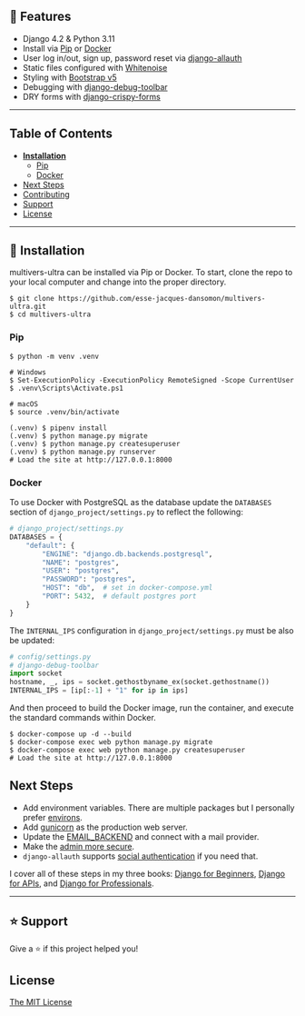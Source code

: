 
## 🚀 Features

- Django 4.2 & Python 3.11
- Install via [Pip](https://pypi.org/project/pip/) or [Docker](https://www.docker.com/)
- User log in/out, sign up, password reset via [django-allauth](https://github.com/pennersr/django-allauth)
- Static files configured with [Whitenoise](http://whitenoise.evans.io/en/stable/index.html)
- Styling with [Bootstrap v5](https://getbootstrap.com/)
- Debugging with [django-debug-toolbar](https://github.com/jazzband/django-debug-toolbar)
- DRY forms with [django-crispy-forms](https://github.com/django-crispy-forms/django-crispy-forms)

----

## Table of Contents
* **[Installation](#installation)**
  * [Pip](#pip)
  * [Docker](#docker)
* [Next Steps](#next-steps)
* [Contributing](#contributing)
* [Support](#support)
* [License](#license)

----

## 📖 Installation
multivers-ultra can be installed via Pip or Docker. To start, clone the repo to your local computer and change into the proper directory.

```
$ git clone https://github.com/esse-jacques-dansomon/multivers-ultra.git
$ cd multivers-ultra
```

### Pip

```
$ python -m venv .venv

# Windows
$ Set-ExecutionPolicy -ExecutionPolicy RemoteSigned -Scope CurrentUser
$ .venv\Scripts\Activate.ps1

# macOS
$ source .venv/bin/activate

(.venv) $ pipenv install 
(.venv) $ python manage.py migrate
(.venv) $ python manage.py createsuperuser
(.venv) $ python manage.py runserver
# Load the site at http://127.0.0.1:8000
```

### Docker

To use Docker with PostgreSQL as the database update the `DATABASES` section of `django_project/settings.py` to reflect the following:

```python
# django_project/settings.py
DATABASES = {
    "default": {
        "ENGINE": "django.db.backends.postgresql",
        "NAME": "postgres",
        "USER": "postgres",
        "PASSWORD": "postgres",
        "HOST": "db",  # set in docker-compose.yml
        "PORT": 5432,  # default postgres port
    }
}
```

The `INTERNAL_IPS` configuration in `django_project/settings.py` must be also be updated:

```python
# config/settings.py
# django-debug-toolbar
import socket
hostname, _, ips = socket.gethostbyname_ex(socket.gethostname())
INTERNAL_IPS = [ip[:-1] + "1" for ip in ips]
```

And then proceed to build the Docker image, run the container, and execute the standard commands within Docker.

```
$ docker-compose up -d --build
$ docker-compose exec web python manage.py migrate
$ docker-compose exec web python manage.py createsuperuser
# Load the site at http://127.0.0.1:8000
```

## Next Steps

- Add environment variables. There are multiple packages but I personally prefer [environs](https://pypi.org/project/environs/).
- Add [gunicorn](https://pypi.org/project/gunicorn/) as the production web server.
- Update the [EMAIL_BACKEND](https://docs.djangoproject.com/en/4.0/topics/email/#module-django.core.mail) and connect with a mail provider.
- Make the [admin more secure](https://opensource.com/article/18/1/10-tips-making-django-admin-more-secure).
- `django-allauth` supports [social authentication](https://django-allauth.readthedocs.io/en/latest/providers.html) if you need that.

I cover all of these steps in my three books: [Django for Beginners](https://djangoforbeginners.com), [Django for APIs](https://djangoforapis.com), and [Django for Professionals](https://djangoforprofessionals.com).

----


## ⭐️ Support

Give a ⭐️  if this project helped you!

## License

[The MIT License](LICENSE)
